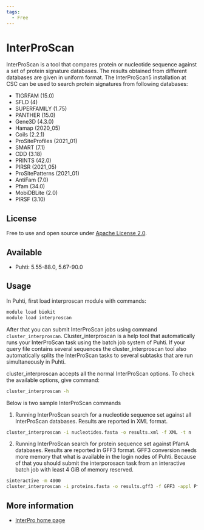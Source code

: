 ```yaml
---
tags:
  - Free
---
```


# InterProScan



InterProScan is a tool that compares protein or nucleotide sequence against a set of protein signature databases. 
The results obtained from different databases are given in uniform format. The InterProScan5 installation at CSC can 
be used to search protein signatures from following databases:

   * TIGRFAM (15.0)
   * SFLD (4) 
   * SUPERFAMILY (1.75) 
   * PANTHER (15.0) 
   * Gene3D (4.3.0)
   * Hamap (2020_05)
   * Coils (2.2.1)
   * ProSiteProfiles (2021_01) 
   * SMART (7.1)
   * CDD (3.18) 
   * PRINTS (42.0) 
   * PIRSR (2021_05) 
   * ProSitePatterns (2021_01) 
   * AntiFam (7.0) 
   * Pfam (34.0)
   * MobiDBLite (2.0)
   * PIRSF (3.10)
 

## License

Free to use and open source under [Apache License 2.0](https://www.apache.org/licenses/LICENSE-2.0).

## Available

*   Puhti: 5.55-88.0, 5.67-90.0

## Usage 

In Puhti, first load interproscan module with commands:

```bash
module load biokit
module load interproscan
```

After that you can submit  InterProScan jobs using command `cluster_interproscan`. Cluster_interproscan 
is a help tool that automatically runs your InterProScan task using the batch job system of Puhti. 
If your query file contains several sequences the cluster_interproscan tool also automatically splits 
the InterProScan tasks to several subtasks that are run simultaneously in Puhti. 

cluster_interproscan accepts all the normal InterProScan options. To check the available options, give command:

```bash
cluster_interproscan -h
```

Below is two sample InterProScan commands

1. Running InterProScan search for a nucleotide sequence set  against all InterProScan databases. 
Results are reported in XML format.

```bash
cluster_interproscan -i nucleotides.fasta -o results.xml -f XML -t n
```

2. Running InterProScan search for protein sequence set against PfamA databases. Results are reported in GFF3 format. GFF3 conversion needs more memory that what is available in the login nodes of Puhti. Because of that you should submit the interporosacn task from an interactive batch job with least 4 GiB of memory reserved. 

```bash
sinteractive -m 4000
cluster_interproscan -i proteins.fasta -o results.gff3 -f GFF3 -appl PfamA
```


## More information

*   [InterPro home page](https://www.ebi.ac.uk/interpro/)
